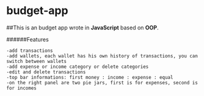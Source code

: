 # budget-app

##This is an budget app wrote in **JavaScript** based on **OOP**.

######Features
```
-add transactions
-add wallets, each wallet has his own history of transactions, you can switch between wallets
-add expense or income category or delete categories
-edit and delete transactions
-top bar informations: first money : income : expense : equal
-on the right panel are two pie jars, first is for expenses, second is for incomes 
